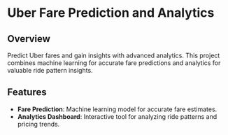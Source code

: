 # Uber Fare Prediction and Analytics

## Overview

Predict Uber fares and gain insights with advanced analytics. This project combines machine learning for accurate fare predictions and analytics for valuable ride pattern insights.

## Features

- **Fare Prediction**: Machine learning model for accurate fare estimates.
- **Analytics Dashboard**: Interactive tool for analyzing ride patterns and pricing trends.







